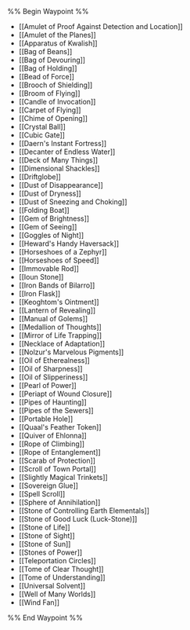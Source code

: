 %% Begin Waypoint %%
- [[Amulet of Proof Against Detection and Location]]
- [[Amulet of the Planes]]
- [[Apparatus of Kwalish]]
- [[Bag of Beans]]
- [[Bag of Devouring]]
- [[Bag of Holding]]
- [[Bead of Force]]
- [[Brooch of Shielding]]
- [[Broom of Flying]]
- [[Candle of Invocation]]
- [[Carpet of Flying]]
- [[Chime of Opening]]
- [[Crystal Ball]]
- [[Cubic Gate]]
- [[Daern's Instant Fortress]]
- [[Decanter of Endless Water]]
- [[Deck of Many Things]]
- [[Dimensional Shackles]]
- [[Driftglobe]]
- [[Dust of Disappearance]]
- [[Dust of Dryness]]
- [[Dust of Sneezing and Choking]]
- [[Folding Boat]]
- [[Gem of Brightness]]
- [[Gem of Seeing]]
- [[Goggles of Night]]
- [[Heward's Handy Haversack]]
- [[Horseshoes of a Zephyr]]
- [[Horseshoes of Speed]]
- [[Immovable Rod]]
- [[Ioun Stone]]
- [[Iron Bands of Bilarro]]
- [[Iron Flask]]
- [[Keoghtom's Ointment]]
- [[Lantern of Revealing]]
- [[Manual of Golems]]
- [[Medallion of Thoughts]]
- [[Mirror of Life Trapping]]
- [[Necklace of Adaptation]]
- [[Nolzur's Marvelous Pigments]]
- [[Oil of Etherealness]]
- [[Oil of Sharpness]]
- [[Oil of Slipperiness]]
- [[Pearl of Power]]
- [[Periapt of Wound Closure]]
- [[Pipes of Haunting]]
- [[Pipes of the Sewers]]
- [[Portable Hole]]
- [[Quaal's Feather Token]]
- [[Quiver of Ehlonna]]
- [[Rope of Climbing]]
- [[Rope of Entanglement]]
- [[Scarab of Protection]]
- [[Scroll of Town Portal]]
- [[Slightly Magical Trinkets]]
- [[Sovereign Glue]]
- [[Spell Scroll]]
- [[Sphere of Annihilation]]
- [[Stone of Controlling Earth Elementals]]
- [[Stone of Good Luck (Luck-Stone)]]
- [[Stone of Life]]
- [[Stone of Sight]]
- [[Stone of Sun]]
- [[Stones of Power]]
- [[Teleportation Circles]]
- [[Tome of Clear Thought]]
- [[Tome of Understanding]]
- [[Universal Solvent]]
- [[Well of Many Worlds]]
- [[Wind Fan]]

%% End Waypoint %%
